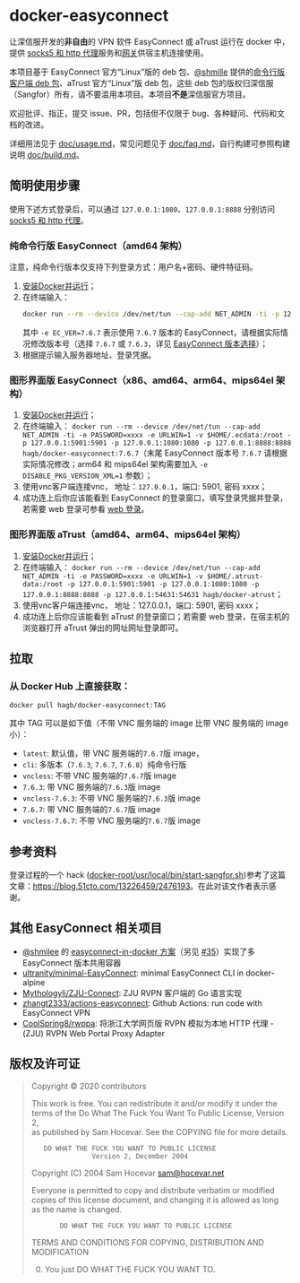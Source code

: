 # docker-easyconnect

让深信服开发的**非自由**的 VPN 软件 EasyConnect 或 aTrust 运行在 docker 中，提供 [socks5 和 http 代理](doc/usage.md#代理服务)服务和[网关](doc/usage.md#ip-forward)供宿主机连接使用。

本项目基于 EasyConnect 官方“Linux”版的 deb 包、[@shmille](https://github.com/shmilee) 提供的[命令行版客户端 deb 包](https://github.com/shmilee/scripts/releases/download/v0.0.1/easyconn_7.6.8.2-ubuntu_amd64.deb)、aTrust 官方“Linux”版 deb 包，这些 deb 包的版权归深信服（Sangfor）所有，请不要滥用本项目。本项目**不是**深信服官方项目。

欢迎批评、指正，提交 issue、PR，包括但不仅限于 bug、各种疑问、代码和文档的改进。

详细用法见于 [doc/usage.md](doc/usage.md)，常见问题见于 [doc/faq.md](doc/faq.md)，自行构建可参照构建说明 [doc/build.md](doc/build.md)。

## 简明使用步骤

使用下述方式登录后，可以通过 `127.0.0.1:1080`、`127.0.0.1:8888` 分别访问 [socks5 和 http 代理](doc/usage.md#代理服务)。

### 纯命令行版 EasyConnect（amd64 架构）

注意，纯命令行版本仅支持下列登录方式：用户名+密码、硬件特征码。

1. [安装Docker并运行](https://docs.docker.com/get-docker/)；
2.  在终端输入：
	``` bash
	docker run --rm --device /dev/net/tun --cap-add NET_ADMIN -ti -p 127.0.0.1:1080:1080 -p 127.0.0.1:8888:8888 -e EC_VER=7.6.3 -e CLI_OPTS="-d vpnaddress -u username -p password" hagb/docker-easyconnect:cli
	```
	其中 `-e EC_VER=7.6.7` 表示使用 `7.6.7` 版本的 EasyConnect，请根据实际情况修改版本号（选择 `7.6.7` 或 `7.6.3`，详见 [EasyConnect 版本选择](doc/usage.md#easyconnect-版本选择)）；
3. 根据提示输入服务器地址、登录凭据。

### 图形界面版 EasyConnect（x86、amd64、arm64、mips64el 架构）

1. [安装Docker并运行](https://docs.docker.com/get-docker/)；
2. 在终端输入： `docker run --rm --device /dev/net/tun --cap-add NET_ADMIN -ti -e PASSWORD=xxxx -e URLWIN=1 -v $HOME/.ecdata:/root -p 127.0.0.1:5901:5901 -p 127.0.0.1:1080:1080 -p 127.0.0.1:8888:8888 hagb/docker-easyconnect:7.6.7`（末尾 EasyConnect 版本号 `7.6.7` 请根据实际情况修改；arm64 和 mips64el 架构需要加入 `-e DISABLE_PKG_VERSION_XML=1` 参数）；
3. 使用vnc客户端连接vnc， 地址：`127.0.0.1`，端口: 5901, 密码 xxxx；
4. 成功连上后你应该能看到 EasyConnect 的登录窗口，填写登录凭据并登录，若需要 web 登录可参看 [web 登录](doc/usage.md#web-登录)。

### 图形界面版 aTrust（amd64、arm64、mips64el 架构）

1. [安装Docker并运行](https://docs.docker.com/get-docker/)；
2. 在终端输入： `docker run --rm --device /dev/net/tun --cap-add NET_ADMIN -ti -e PASSWORD=xxxx -e URLWIN=1 -v $HOME/.atrust-data:/root -p 127.0.0.1:5901:5901 -p 127.0.0.1:1080:1080 -p 127.0.0.1:8888:8888 -p 127.0.0.1:54631:54631 hagb/docker-atrust`；
3. 使用vnc客户端连接vnc， 地址：127.0.0.1，端口: 5901, 密码 xxxx；
4. 成功连上后你应该能看到 aTrust 的登录窗口；若需要 web 登录，在宿主机的浏览器打开 aTrust 弹出的网址网址登录即可。


## 拉取

### 从 Docker Hub 上直接获取：

```
docker pull hagb/docker-easyconnect:TAG
```

其中 TAG 可以是如下值（不带 VNC 服务端的 image 比带 VNC 服务端的 image 小）：

- `latest`: 默认值，带 VNC 服务端的`7.6.7`版 image，
- `cli`: 多版本（`7.6.3`, `7.6.7`, `7.6.8`）纯命令行版
- `vncless`: 不带 VNC 服务端的`7.6.7`版 image
- `7.6.3`: 带 VNC 服务端的`7.6.3`版 image
- `vncless-7.6.3`: 不带 VNC 服务端的`7.6.3`版 image
- `7.6.7`: 带 VNC 服务端的`7.6.7`版 image
- `vncless-7.6.7`: 不带 VNC 服务端的`7.6.7`版 image

## 参考资料

登录过程的一个 hack ([docker-root/usr/local/bin/start-sangfor.sh](docker-root/usr/local/bin/start-sangfor.sh))参考了这篇文章：<https://blog.51cto.com/13226459/2476193>。在此对该文作者表示感谢。

## 其他 EasyConnect 相关项目

- [@shmilee](https://github.com/shmilee) 的 [easyconnect-in-docker 方案](https://github.com/shmilee/scripts/tree/master/easyconnect-in-docker)（另见 [#35](https://github.com/Hagb/docker-easyconnect/issues/35)）实现了多 EasyConnect 版本共用容器
- [ultranity/minimal-EasyConnect](https://github.com/ultranity/minimal-EasyConnect): minimal EasyConnect CLI in docker-alpine
- [Mythologyli/ZJU-Connect](https://github.com/Mythologyli/ZJU-Connect): ZJU RVPN 客户端的 Go 语言实现
- [zhangt2333/actions-easyconnect](https://github.com/zhangt2333/actions-easyconnect): Github Actions: run code with EasyConnect VPN
- [CoolSpring8/rwppa](https://github.com/CoolSpring8/rwppa): 将浙江大学网页版 RVPN 模拟为本地 HTTP 代理 - (ZJU) RVPN Web Portal Proxy Adapter

## 版权及许可证

> Copyright © 2020 contributors
>
> This work is free. You can redistribute it and/or modify it under the  
> terms of the Do What The Fuck You Want To Public License, Version 2,  
> as published by Sam Hocevar. See the COPYING file for more details. 
>
>        DO WHAT THE FUCK YOU WANT TO PUBLIC LICENSE  
>                    Version 2, December 2004  
>
> Copyright (C) 2004 Sam Hocevar <sam@hocevar.net>  
>
> Everyone is permitted to copy and distribute verbatim or modified  
> copies of this license document, and changing it is allowed as long  
> as the name is changed.  
>  
>            DO WHAT THE FUCK YOU WANT TO PUBLIC LICENSE  
>   TERMS AND CONDITIONS FOR COPYING, DISTRIBUTION AND MODIFICATION  
>  
>  0. You just DO WHAT THE FUCK YOU WANT TO. 
